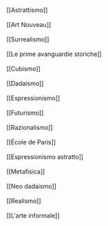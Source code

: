 [[Astrattismo]] <br>
 <br>
[[Art Nouveau]] <br>
 <br>
[[Surrealismo]] <br>
<br>
[[Le prime avanguardie storiche]] <br>
<br>
[[Cubismo]] <br>
<br>
[[Dadaismo]] <br>
 <br>
[[Espressionismo]] <br>
 <br>
[[Futurismo]] <br>
<br>
[[Razionalismo]] <br>
<br>
[[École de Paris]] <br>
<br>
[[Espressionismo astratto]] <br>
<br>
[[Metafisica]] <br>
<br>
[[Neo dadaismo]] <br>
<br>
[[Realismo]] <br>
<br>
[[L'arte informale]] <br>
<br>
